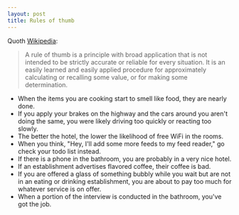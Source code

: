 ```yaml
---
layout: post
title: Rules of thumb
---
```

Quoth [Wikipedia](http://en.wikipedia.org/wiki/Rule_of_thumb):
>A rule of thumb is a principle with broad application that is not intended to be strictly accurate or reliable for every situation. It is an easily learned and easily applied procedure for approximately calculating or recalling some value, or for making some determination.

* When the items you are cooking start to smell like food, they are nearly done.
* If you apply your brakes on the highway and the cars around you aren't doing the same, you were likely driving too quickly or reacting too slowly.
* The better the hotel, the lower the likelihood of free WiFi in the rooms.
* When you think, "Hey, I'll add some more feeds to my feed reader," go check your todo list instead.
* If there is a phone in the bathroom, you are probably in a very nice hotel.
* If an establishment advertises flavored coffee, their coffee is bad.
* If you are offered a glass of something bubbly while you wait but are not in an eating or drinking establishment, you are about to pay too much for whatever service is on offer.
* When a portion of the interview is conducted in the bathroom, you've got the job.






